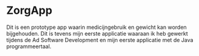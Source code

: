 # ZorgApp
Dit is een prototype app waarin medicijngebruik en gewicht kan worden bijgehouden. 
Dit is tevens mijn eerste applicatie waaraan ik heb gewerkt tijdens de Ad Software 
Development en mijn eerste applicatie met de Java programmeertaal.